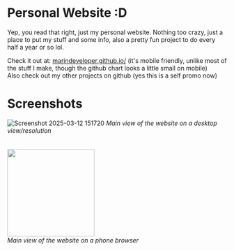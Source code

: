 # Personal Website :D
Yep, you read that right, just my personal website. Nothing too crazy, just a place to put my stuff and some info, also a pretty fun project to do every half a year or so lol. <br/> 

Check it out at: [marindeveloper.github.io/](https://marindeveloper.github.io/) (it's mobile friendly, unlike most of the stuff I make, though the github chart looks a little small on mobile)<br/>
Also check out my other projects on github (yes this is a self promo now)

# Screenshots
![Screenshot 2025-03-12 151720](https://github.com/user-attachments/assets/c5dee2bf-1ea7-4e79-85d2-4736be92d7e7)
*Main view of the website on a desktop view/resolution*
<br />
<br />
<br />
<img src="https://github.com/user-attachments/assets/78519d09-72b4-4681-87c4-656c323d7685" width="200"/>
<br />
*Main view of the website on a phone browser*


